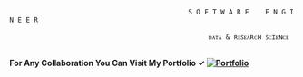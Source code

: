 
                                                S O F T W A R E    E N G I N E E R  
                                                
                                                     ᴅᴀᴛᴀ & ʀᴇꜱᴇᴀʀᴄʜ ꜱᴄɪᴇɴᴄᴇ
                                                     
                                        
                                         
## 
#### For Any Collaboration You Can Visit My Portfolio  ✓ [![Portfolio](https://cdn-icons-png.flaticon.com/64/7811/7811495.png)](https://portfolio-eta-flame-69.vercel.app/) 



